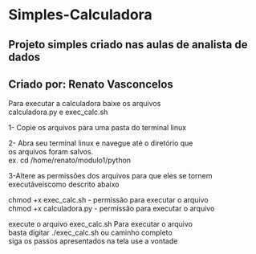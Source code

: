 # Simples-Calculadora


Projeto simples criado nas aulas de analista de dados 
-

Criado por: Renato Vasconcelos
-

                                                           
                                                              
Para executar a calculadora baixe os arquivos               
calculadora.py e exec_calc.sh                               
                                                            
1- Copie os arquivos para uma pasta do terminal linux       

2- Abra seu terminal linux e navegue até o diretório que    
os arquivos foram salvos.                                   
ex. cd /home/renato/modulo1/python                          
                                                            
                                                       
3-Altere as permissões dos arquivos para que eles se tornem 
executáveiscomo descrito abaixo                             
                                                             
chmod +x exec_calc.sh - permissão para executar o arquivo   
chmod +x calculadora.py - permissão para executar o arquivo 
                                                             
execute o arquivo exec_calc.sh Para executar o arquivo      
 basta digitar ./exec_calc.sh ou caminho completo                               
siga os passos apresentados na tela use a vontade           


